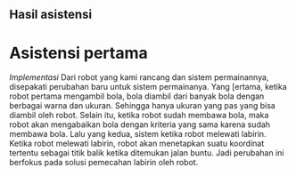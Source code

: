 ## Hasil asistensi

# **Asistensi pertama**
*Implementasi*
Dari robot yang kami rancang dan sistem permainannya, disepakati perubahan baru untuk sistem permainanya. Yang [ertama, ketika robot pertama mengambil bola, bola diambil dari banyak bola dengan berbagai warna dan ukuran. Sehingga hanya ukuran yang pas yang bisa diambil oleh robot. Selain itu, ketika robot sudah membawa bola, maka robot akan mengabaikan bola dengan kriteria yang sama karena sudah membawa bola.
Lalu yang kedua, sistem ketika robot melewati labirin. Ketika robot melewati labirin, robot akan menetapkan suatu koordinat tertentu sebagai titik balik ketika ditemukan jalan buntu. Jadi perubahan ini berfokus pada solusi pemecahan labirin oleh robot.
